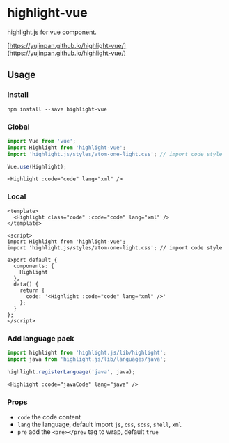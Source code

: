 # highlight-vue

highlight.js for vue component.

[https://yujinpan.github.io/highlight-vue/](https://yujinpan.github.io/highlight-vue/)

## Usage

### Install

`npm install --save highlight-vue`

### Global

```js
import Vue from 'vue';
import Highlight from 'highlight-vue';
import 'highlight.js/styles/atom-one-light.css'; // import code style

Vue.use(Highlight);
```

```vue
<Highlight :code="code" lang="xml" />
```

### Local

```vue
<template>
  <Highlight class="code" :code="code" lang="xml" />
</template>

<script>
import Highlight from 'highlight-vue';
import 'highlight.js/styles/atom-one-light.css'; // import code style

export default {
  components: {
    Highlight
  },
  data() {
    return {
      code: '<Highlight :code="code" lang="xml" />'
    };
  }
};
</script>
```

### Add language pack

```js
import highlight from 'highlight.js/lib/highlight';
import java from 'highlight.js/lib/languages/java';

highlight.registerLanguage('java', java);
```

```vue
<Highlight :code="javaCode" lang="java" />
```

### Props

- `code` the code content
- `lang` the language, default import `js`, `css`, `scss`, `shell`, `xml`
- `pre` add the `<pre></prev` tag to wrap, default `true`
